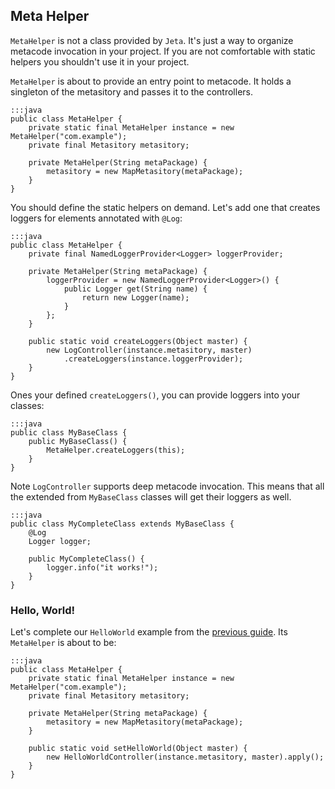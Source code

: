 <div class="page-header">
  <h2>Meta Helper</h2>
</div>

`MetaHelper` is not a class provided by `Jeta`. It's just a way to organize metacode invocation in your project. If you are not comfortable with static helpers you shouldn't use it in your project.

`MetaHelper` is about to provide an entry point to metacode. It holds a singleton of the metasitory and passes it to the controllers.

    :::java
    public class MetaHelper {
        private static final MetaHelper instance = new MetaHelper("com.example");
        private final Metasitory metasitory;

        private MetaHelper(String metaPackage) {
            metasitory = new MapMetasitory(metaPackage);
        }
    }


 You should define the static helpers on demand. Let's add one that creates loggers for elements annotated with `@Log`:

    :::java
    public class MetaHelper {
        private final NamedLoggerProvider<Logger> loggerProvider;

        private MetaHelper(String metaPackage) {
            loggerProvider = new NamedLoggerProvider<Logger>() {
                public Logger get(String name) {
                    return new Logger(name);
                }
            };
        }

        public static void createLoggers(Object master) {
            new LogController(instance.metasitory, master)
                .createLoggers(instance.loggerProvider);
        }
    }

Ones your defined `createLoggers()`, you can provide loggers into your classes:

    :::java
    public class MyBaseClass {
        public MyBaseClass() {
            MetaHelper.createLoggers(this);
        }
    }

 <span class="label label-info">Note</span> `LogController` supports deep metacode invocation. This means that all the extended from `MyBaseClass` classes will get their loggers as well.

    :::java
    public class MyCompleteClass extends MyBaseClass {
        @Log
        Logger logger;

        public MyCompleteClass() {
            logger.info("it works!");
        }
    }


### Hello, World!
Let's complete our `HelloWorld` example from the [previous guide](/guide/at-runtime). Its `MetaHelper` is about to be:

    :::java
    public class MetaHelper {
        private static final MetaHelper instance = new MetaHelper("com.example");
        private final Metasitory metasitory;

        private MetaHelper(String metaPackage) {
            metasitory = new MapMetasitory(metaPackage);
        }

        public static void setHelloWorld(Object master) {
            new HelloWorldController(instance.metasitory, master).apply();
        }
    }


